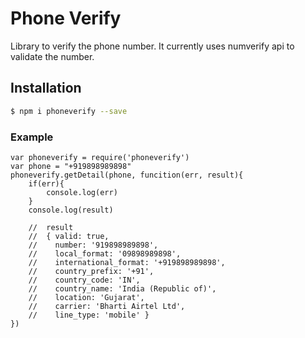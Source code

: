 # Phone Verify
Library to verify the phone number. It currently uses numverify api to validate the number.

## Installation
```sh
$ npm i phoneverify --save
```

### Example
```
var phoneverify = require('phoneverify')
var phone = "+919898989898"
phoneverify.getDetail(phone, funcition(err, result){
    if(err){
        console.log(err)
    }
    console.log(result)

    //  result
    //  { valid: true,
    //    number: '919898989898',
    //    local_format: '09898989898',
    //    international_format: '+919898989898',
    //    country_prefix: '+91',
    //    country_code: 'IN',
    //    country_name: 'India (Republic of)',
    //    location: 'Gujarat',
    //    carrier: 'Bharti Airtel Ltd',
    //    line_type: 'mobile' }
})
```